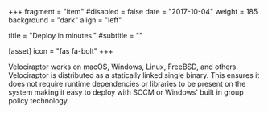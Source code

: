 +++
fragment = "item"
#disabled = false
date = "2017-10-04"
weight = 185
background = "dark"
align = "left"

title = "Deploy in minutes."
#subtitle = ""

[asset]
  icon = "fas fa-bolt"
+++

Velociraptor works on macOS, Windows, Linux, FreeBSD, and others.
Velociraptor is distributed as a statically linked single binary. This
ensures it does not require runtime dependencies or libraries to be
present on the system making it easy to deploy with SCCM or Windows'
built in group policy technology.
